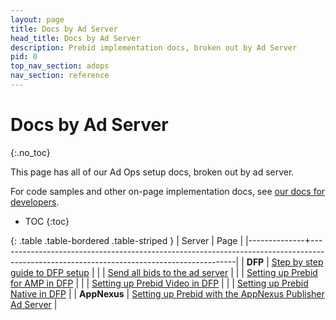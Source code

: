 ```yaml
---
layout: page
title: Docs by Ad Server
head_title: Docs by Ad Server
description: Prebid implementation docs, broken out by Ad Server
pid: 0
top_nav_section: adops
nav_section: reference
---
```


<div class="bs-docs-section" markdown="1">

# Docs by Ad Server
{:.no_toc}

This page has all of our Ad Ops setup docs, broken out by ad server.

For code samples and other on-page implementation docs, see [our docs for developers]({{site.github.url}}/dev-docs/getting-started.html).

* TOC
{:toc}

{: .table .table-bordered .table-striped }
| Server       | Page                                                                                                                                    |
|--------------+-----------------------------------------------------------------------------------------------------------------------------------------|
| **DFP**      | [Step by step guide to DFP setup]({{site.github.url}}/adops/step-by-step.html)                                                          |
|              | [Send all bids to the ad server]({{site.github.url}}/adops/send-all-bids-adops.html)                                                    |
|              | [Setting up Prebid for AMP in DFP]({{site.github.url}}/adops/setting-up-prebid-for-amp-in-dfp.html)                                     |
|              | [Setting up Prebid Video in DFP]({{site.github.url}}/adops/setting-up-prebid-video-in-dfp.html)                                         |
|              | [Setting up Prebid Native in DFP]({{site.github.url}}/adops/setting-up-prebid-native-in-dfp.html)                                       |
| **AppNexus** | [Setting up Prebid with the AppNexus Publisher Ad Server]({{site.github.url}}/adops/setting-up-prebid-with-the-appnexus-ad-server.html) |

</div>
